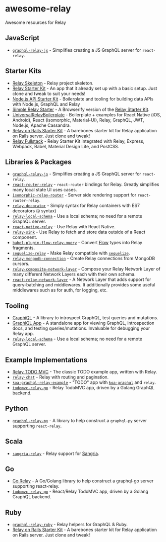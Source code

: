 # awesome-relay

Awesome resources for Relay

## JavaScript

- [`graphql-relay-js`](https://github.com/graphql/graphql-relay-js) - Simplifies creating a JS GraphQL server for `react-relay`.

## Starter Kits

- [Relay Skeleton](https://github.com/fortruce/relay-skeleton) - Relay project skeleton.
- [Relay Starter Kit](https://github.com/relayjs/relay-starter-kit) - An app that it already set up with a basic setup. Just clone and tweak to suit your needs!
- [Node.js API Starter Kit](https://github.com/kriasoft/nodejs-api-starter) - Boilerplate and tooling for building data APIs with Node.js, GraphQL and Relay
- [Simple Relay Starter](https://github.com/mhart/simple-relay-starter) - A Browserify version of the [Relay Starter Kit](https://github.com/relayjs/relay-starter-kit).
- [UniversalRelayBoilerplate](https://github.com/codefoundries/UniversalRelayBoilerplate) - Boilerplate + examples for React Native (iOS, Android), React (isomorphic, Material-UI), Relay, GraphQL, JWT, Node.js, Apache Cassandra.
- [Relay on Rails Starter Kit](https://github.com/nethsix/relay-on-rails) - A barebones starter kit for Relay application on Rails server. Just clone and tweak!
- [Relay Fullstack](https://github.com/lvarayut/relay-fullstack) - Relay Starter Kit integrated with Relay, Express, Webpack, Babel, Material Design Lite, and PostCSS.

## Libraries & Packages

- [`graphql-relay-js`](https://github.com/graphql/graphql-relay-js) - Simplifies creating a JS GraphQL server for `react-relay`.
- [`react-router-relay`](https://github.com/relay-tools/react-router-relay) - `react-router` bindings for Relay. Greatly simplifies many local state UI uses cases.
- [`isomorphic-relay-router`](https://github.com/denvned/isomorphic-relay-router) - Server side rendering support for `react-router-relay`.
- [`relay-decorator`](https://github.com/4Catalyzer/relay-decorators) - Simply syntax for Relay containers with ES7 decorators (`@` syntax)
- [`relay-local-schema`](https://github.com/relay-tools/relay-local-schema) - Use a local schema; no need for a remote GraphQL server.
- [`react-native-relay`](https://github.com/lenaten/react-native-relay) - Use Relay with React Native.
- [`relay-sink`](https://github.com/acdlite/relay-sink) - Use Relay to fetch and store data outside of a React component.
- [`babel-plugin-flow-relay-query`](https://github.com/guymers/babel-plugin-flow-relay-query) - Convert [Flow](http://flowtype.org) types into Relay fragments.
- [`sequelize-relay`](https://github.com/MattMcFarland/sequelize-relay) - Make Relay compatible with [`sequelize`](https://github.com/sequelize/sequelize).
- [`relay-mongodb-connection`](https://github.com/mikberg/relay-mongodb-connection) - Create Relay connections from MongoDB cursors.
- [`relay-composite-network-layer`](https://github.com/eyston/relay-composite-network-layer) - Compose your Relay Network Layer of many different Network Layers each with their own schema.
- [`react-relay-network-layer`](https://github.com/nodkz/react-relay-network-layer) - A Network Layer that adds support for query-batching and middlewares. It additionally provides some useful middlewares such as for auth, for logging, etc.

## Tooling

- [GraphiQL](https://github.com/graphql/graphiql) - A library to introspect GraphQL, test queries and mutations.
- [GraphiQL App](https://github.com/skevy/graphiql-app) - A standalone app for viewing GraphQL, introspection docs, and testing queries/mutations. Invaluable for debugging your Relay app.
- [`relay-local-schema`](https://github.com/relay-tools/relay-local-schema) - Use a local schema; no need for a remote GraphQL server.

## Example Implementations

- [Relay TODO MVC](https://github.com/taion/relay-todomvc) - The classic TODO example app, written with Relay.
- [`relay-chat`](https://github.com/transedward/relay-chat) - Relay with routing and pagination.
- [`koa-graphql-relay-example`](https://github.com/chentsulin/koa-graphql-relay-example) - "TODO" app with [`koa-graphql`](https://github.com/chentsulin/koa-graphql) and `relay`.
- [`todomvc-relay-go`](https://github.com/sogko/todomvc-relay-go) - Relay TodoMVC app, driven by a Golang GraphQL backend.

## Python

- [`graphql-relay-py`](https://github.com/graphql-python/graphql-relay-py) - A library to help construct a `graphql-py` server supporting `react-relay`.

## Scala

- [`sangria-relay`](https://github.com/sangria-graphql/sangria-relay) - Relay support for [Sangria](http://sangria-graphql.org).

## Go

- [Go Relay](https://github.com/graphql-go/relay) - A Go/Golang library to help construct a graphql-go server supporting react-relay.
- [`todomvc-relay-go`](https://github.com/sogko/todomvc-relay-go) - React/Relay TodoMVC app, driven by a Golang GraphQL backend.

## Ruby

- [`graphql-relay-ruby`](https://github.com/rmosolgo/graphql-relay-ruby) - Relay helpers for GraphQL & Ruby.
- [Relay on Rails Starter Kit](https://github.com/nethsix/relay-on-rails) - A barebones starter kit for Relay application on Rails server. Just clone and tweak!
